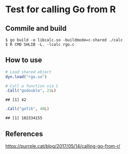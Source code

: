 
# Test for calling Go from R

## Commile and build

    $ go build -o libcalc.so -buildmode=c-shared ./calc
    $ R CMD SHLIB -L. -lcalc rgo.c

## How to use

``` r
# Load shared object
dyn.load("rgo.so")

# Call a function via C
.Call("godouble", 21L)
```

    ## [1] 42

``` r
.Call("gofib", 40L)
```

    ## [1] 102334155

## References

<https://purrple.cat/blog/2017/05/14/calling-go-from-r/>
